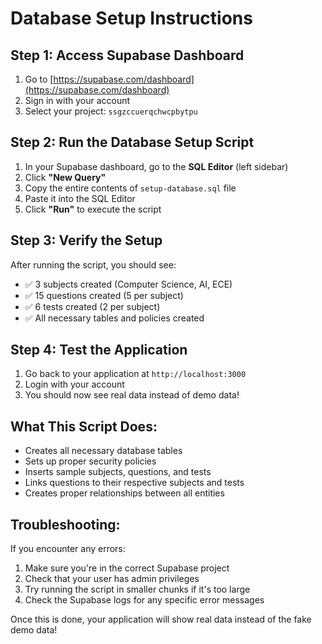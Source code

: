 # Database Setup Instructions

## Step 1: Access Supabase Dashboard
1. Go to [https://supabase.com/dashboard](https://supabase.com/dashboard)
2. Sign in with your account
3. Select your project: `ssgzccuerqchwcpbytpu`

## Step 2: Run the Database Setup Script
1. In your Supabase dashboard, go to the **SQL Editor** (left sidebar)
2. Click **"New Query"**
3. Copy the entire contents of `setup-database.sql` file
4. Paste it into the SQL Editor
5. Click **"Run"** to execute the script

## Step 3: Verify the Setup
After running the script, you should see:
- ✅ 3 subjects created (Computer Science, AI, ECE)
- ✅ 15 questions created (5 per subject)
- ✅ 6 tests created (2 per subject)
- ✅ All necessary tables and policies created

## Step 4: Test the Application
1. Go back to your application at `http://localhost:3000`
2. Login with your account
3. You should now see real data instead of demo data!

## What This Script Does:
- Creates all necessary database tables
- Sets up proper security policies
- Inserts sample subjects, questions, and tests
- Links questions to their respective subjects and tests
- Creates proper relationships between all entities

## Troubleshooting:
If you encounter any errors:
1. Make sure you're in the correct Supabase project
2. Check that your user has admin privileges
3. Try running the script in smaller chunks if it's too large
4. Check the Supabase logs for any specific error messages

Once this is done, your application will show real data instead of the fake demo data!
